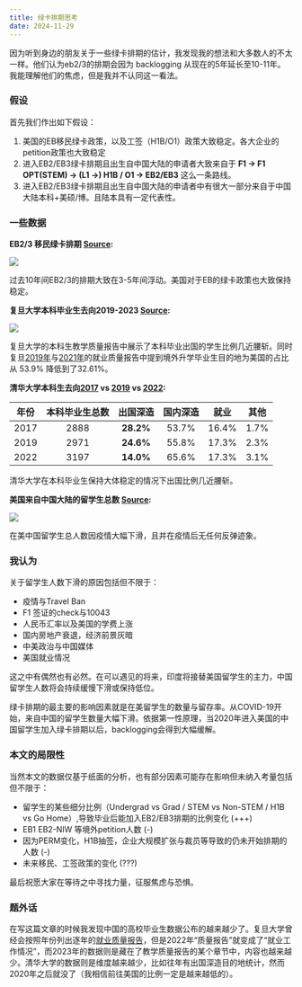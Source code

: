 ```yaml
---
title: 绿卡排期思考
date: 2024-11-29
---
```


因为听到身边的朋友关于一些绿卡排期的估计，我发现我的想法和大多数人的不太一样。他们认为eb2/3的排期会因为 backlogging 从现在的5年延长至10-11年。我能理解他们的焦虑，但是我并不认同这一看法。

### 假设

首先我们作出如下假设：

1.  美国的EB移民绿卡政策，以及工签（H1B/O1）政策大致稳定。各大企业的petition政策也大致稳定
2.  进入EB2/EB3绿卡排期且出生自中国大陆的申请者大致来自于 **F1 -> F1 OPT(STEM) -> (L1 ->) H1B / O1 -> EB2/EB3** 这么一条路线。
3.  进入EB2/EB3绿卡排期且出生自中国大陆的申请者中有很大一部分来自于中国大陆本科+美硕/博。且陆本具有一定代表性。

### 一些数据

**EB2/3 移民绿卡排期 [Source](https://visa.careerengine.us/):**

![](https://pic.fallen.moe/GC/001.jpg)

过去10年间EB2/3的排期大致在3-5年间浮动。美国对于EB的绿卡政策也大致保持稳定。

**复旦大学本科毕业生去向2019-2023 [Source](https://jwc.fudan.edu.cn/_upload/article/files/7c/5a/9e9085784cfc93a69778bee043c0/39c2298f-d68f-4156-af2e-40527a5589a0.pdf):**

![](https://pic.fallen.moe/GC/002.jpg)

复旦大学的本科生教学质量报告中展示了本科毕业出国的学生比例几近腰斩。同时复旦[2019年](https://xxgk.fudan.edu.cn/_upload/article/files/b5/d4/baec292f421f9f8b589ef7d4d8ec/54e86ed1-03c7-46df-8741-402abc126dbd.pdf)与[2021年](https://xxgk.fudan.edu.cn/a6/90/c8200a435856/page.htm)的就业质量报告中提到境外升学毕业生目的地为美国的占比从 53.9% 降低到了32.61%。

**清华大学本科生去向[2017](https://career.tsinghua.edu.cn/__local/4/CB/15/21BD903E039AC566012B54EBEC6_8C723761_106377.pdf) vs [2019](https://dxs.moe.gov.cn/zx/upload/resources/file/2020/01/02/6890171.pdf) vs [2022](https://career.tsinghua.edu.cn/info/1031/4775.htm):**

| 年份 | 本科毕业生总数 | 出国深造  | 国内深造 | 就业  | 其他 |
| :--: | :------------: | :-------: | :------: | :---: | :--: |
| 2017 |      2888      | **28.2%** |  53.7%   | 16.4% | 1.7% |
| 2019 |      2971      | **24.6%** |  55.8%   | 17.3% | 2.3% |
| 2022 |      3197      | **14.0%** |  65.6%   | 17.3% | 3.1% |

清华大学在本科毕业生保持大体稳定的情况下出国比例几近腰斩。

**美国来自中国大陆的留学生总数 [Source](https://www.statista.com/statistics/372900/number-of-chinese-students-that-study-in-the-us/):**

![](https://pic.fallen.moe/GC/003.jpg)

在美中国留学生总人数因疫情大幅下滑，且并在疫情后无任何反弹迹象。

### 我认为

关于留学生人数下滑的原因包括但不限于：

- 疫情与Travel Ban
- F1 签证的check与10043
- 人民币汇率以及美国的学费上涨
- 国内房地产衰退，经济前景灰暗
- 中美政治与中国媒体
- 美国就业情况

这之中有偶然也有必然。在可以遇见的将来，印度将接替美国留学生的主力，中国留学生人数将会持续缓慢下滑或保持低位。

绿卡排期的最主要的影响因素就是在美留学生的数量与留存率。从COVID-19开始，来自中国的留学生数量大幅下滑。依据第一性原理，当2020年进入美国的中国留学生加入绿卡排期以后，backlogging会得到大幅缓解。

### 本文的局限性

当然本文的数据仅基于纸面的分析，也有部分因素可能存在影响但未纳入考量包括但不限于：

- 留学生的某些细分比例（Undergrad vs Grad / STEM vs Non-STEM / H1B vs Go Home）,导致毕业后能加入EB2/EB3排期的比例变化 (+++)
- EB1 EB2-NIW 等境外petition人数 (-)
- 因为PERM变化，H1B抽签，企业大规模扩张与裁员等导致的仍未开始排期的人数 (-)
- 未来移民、工签政策的变化 (???)

最后祝愿大家在等待之中寻找力量，征服焦虑与恐惧。

### 题外话

在写这篇文章的时候我发现中国的高校毕业生数据公布的越来越少了。复旦大学曾经会按照年份列出逐年的[就业质量报告](https://xxgk.fudan.edu.cn/bysjyzlndbg/list.htm)，但是2022年“质量报告”就变成了“就业工作情况”，而2023年的数据则是藏在了教学质量报告的某个章节中，内容也越来越少。清华大学的数据则是维度越来越少，比如往年有出国深造目的地统计，然而2020年之后就没了（我相信前往美国的比例一定是越来越低的）。
